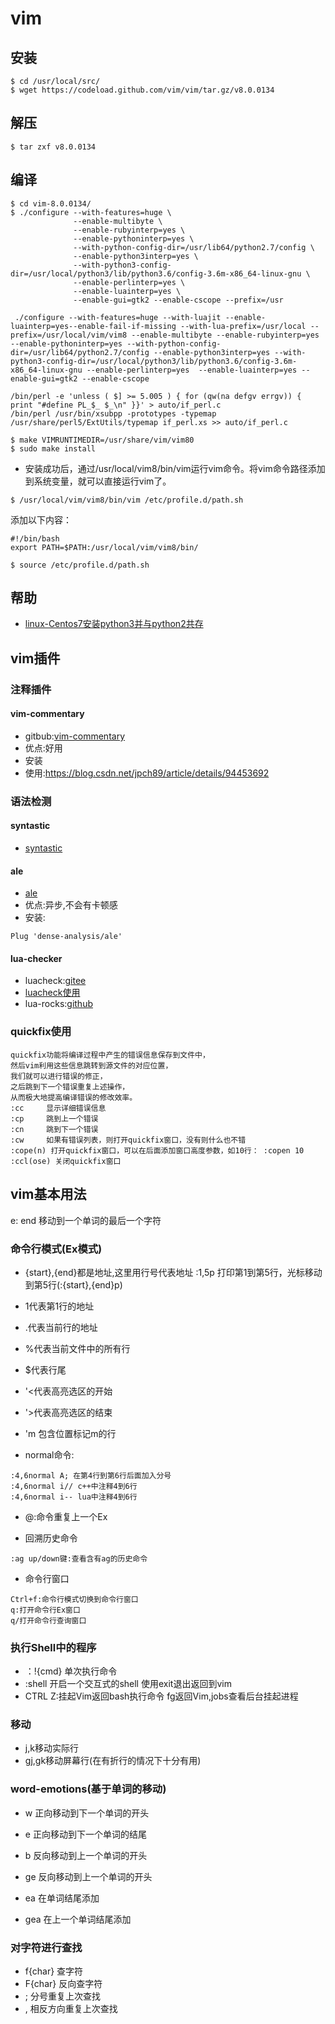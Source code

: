 # vim
## 安装
```
$ cd /usr/local/src/
$ wget https://codeload.github.com/vim/vim/tar.gz/v8.0.0134
```

## 解压
```
$ tar zxf v8.0.0134
```

## 编译
```
$ cd vim-8.0.0134/
$ ./configure --with-features=huge \
              --enable-multibyte \
              --enable-rubyinterp=yes \
              --enable-pythoninterp=yes \
              --with-python-config-dir=/usr/lib64/python2.7/config \
              --enable-python3interp=yes \
              --with-python3-config-dir=/usr/local/python3/lib/python3.6/config-3.6m-x86_64-linux-gnu \
              --enable-perlinterp=yes \
              --enable-luainterp=yes \
              --enable-gui=gtk2 --enable-cscope --prefix=/usr
```

```
 ./configure --with-features=huge --with-luajit --enable-luainterp=yes--enable-fail-if-missing --with-lua-prefix=/usr/local --prefix=/usr/local/vim/vim8 --enable-multibyte --enable-rubyinterp=yes --enable-pythoninterp=yes --with-python-config-dir=/usr/lib64/python2.7/config --enable-python3interp=yes --with-python3-config-dir=/usr/local/python3/lib/python3.6/config-3.6m-x86_64-linux-gnu --enable-perlinterp=yes  --enable-luainterp=yes --enable-gui=gtk2 --enable-cscope
```


```
/bin/perl -e 'unless ( $] >= 5.005 ) { for (qw(na defgv errgv)) { print "#define PL_$_ $_\n" }}' > auto/if_perl.c
/bin/perl /usr/bin/xsubpp -prototypes -typemap /usr/share/perl5/ExtUtils/typemap if_perl.xs >> auto/if_perl.c

$ make VIMRUNTIMEDIR=/usr/share/vim/vim80 
$ sudo make install
```

- 安装成功后，通过/usr/local/vim8/bin/vim运行vim命令。将vim命令路径添加到系统变量，就可以直接运行vim了。

```
$ /usr/local/vim/vim8/bin/vim /etc/profile.d/path.sh
```

添加以下内容：
```
#!/bin/bash
export PATH=$PATH:/usr/local/vim/vim8/bin/

$ source /etc/profile.d/path.sh
```

## 帮助
- [linux-Centos7安装python3并与python2共存](https://www.cnblogs.com/JahanGu/p/7452527.html)

## vim插件
### 注释插件
#### vim-commentary
- gitbub:[vim-commentary](https://github.com/tpope/vim-commentary)
- 优点:好用
- 安装
- 使用:https://blog.csdn.net/jpch89/article/details/94453692

### 语法检测
#### syntastic
- [syntastic](https://github.com/vim-syntastic/syntastic)

#### ale
- [ale](https://github.com/dense-analysis/ale)
- 优点:异步,不会有卡顿感
- 安装:
```
Plug 'dense-analysis/ale'
```

#### lua-checker
- luacheck:[gitee](https://gitee.com/bobu/luacheck)
- [luacheck使用](http://brightguo.com/luacheck%E4%BD%BF%E7%94%A8/)
- lua-rocks:[github](https://github.com/luarocks/luarocks/wiki/Installation-instructions-for-Unix)

### quickfix使用
```
quickfix功能将编译过程中产生的错误信息保存到文件中，
然后vim利用这些信息跳转到源文件的对应位置，
我们就可以进行错误的修正，
之后跳到下一个错误重复上述操作，
从而极大地提高编译错误的修改效率。
:cc     显示详细错误信息
:cp     跳到上一个错误
:cn     跳到下一个错误
:cw     如果有错误列表，则打开quickfix窗口，没有则什么也不错
:cope(n) 打开quickfix窗口，可以在后面添加窗口高度参数，如10行： :copen 10
:ccl(ose) 关闭quickfix窗口
```

## vim基本用法
e: end 移动到一个单词的最后一个字符

### 命令行模式(Ex模式)
- {start},{end}都是地址,这里用行号代表地址
:1,5p 打印第1到第5行，光标移动到第5行(:{start},{end}p)
- 1代表第1行的地址
- .代表当前行的地址
- %代表当前文件中的所有行
- $代表行尾
- '<代表高亮选区的开始
- '>代表高亮选区的结束
- 'm 包含位置标记m的行

- normal命令:
```
:4,6normal A; 在第4行到第6行后面加入分号
:4,6normal i// c++中注释4到6行
:4,6normal i-- lua中注释4到6行
```

- @:命令重复上一个Ex

- 回溯历史命令
```
:ag up/down键:查看含有ag的历史命令
```

- 命令行窗口
```
Ctrl+f:命令行模式切换到命令行窗口
q:打开命令行Ex窗口
q/打开命令行查询窗口
```
### 执行Shell中的程序
- ：!{cmd} 单次执行命令
- :shell 开启一个交互式的shell 使用exit退出返回到vim
- CTRL Z:挂起Vim返回bash执行命令 fg返回Vim,jobs查看后台挂起进程

### 移动
- j,k移动实际行
- gj,gk移动屏幕行(在有折行的情况下十分有用)

### word-emotions(基于单词的移动)
- w 正向移动到下一个单词的开头
- e 正向移动到下一个单词的结尾
- b 反向移动到上一个单词的开头
- ge 反向移动到上一个单词的开头

- ea 在单词结尾添加
- gea 在上一个单词结尾添加

### 对字符进行查找
- f{char} 查字符
- F{char} 反向查字符
- ; 分号重复上次查找
- , 相反方向重复上次查找
